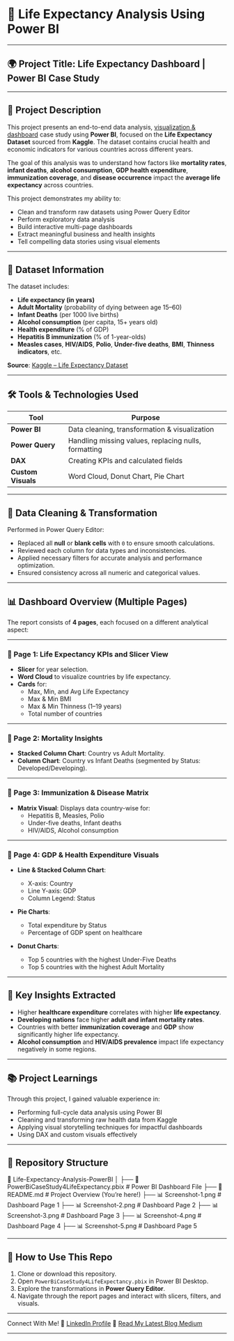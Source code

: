# 📘 Life Expectancy Analysis Using Power BI

---

## 🌍 Project Title: **Life Expectancy Dashboard | Power BI Case Study**

---

## 📌 Project Description

This project presents an end-to-end data analysis, [visualization & dashboard](https://app.powerbi.com/links/jdIalhdl7M?ctid=6c3a6b9e-a1bb-4e39-8899-b86d6898245e&pbi_source=linkShare) case study using **Power BI**, focused on the **Life Expectancy Dataset** sourced from **Kaggle**. The dataset contains crucial health and economic indicators for various countries across different years.

The goal of this analysis was to understand how factors like **mortality rates**, **infant deaths**, **alcohol consumption**, **GDP health expenditure**, **immunization coverage**, and **disease occurrence** impact the **average life expectancy** across countries.

This project demonstrates my ability to:
- Clean and transform raw datasets using Power Query Editor
- Perform exploratory data analysis
- Build interactive multi-page dashboards
- Extract meaningful business and health insights
- Tell compelling data stories using visual elements

---

## 📁 Dataset Information

The dataset includes:
- **Life expectancy (in years)**
- **Adult Mortality** (probability of dying between age 15–60)
- **Infant Deaths** (per 1000 live births)
- **Alcohol consumption** (per capita, 15+ years old)
- **Health expenditure** (% of GDP)
- **Hepatitis B immunization** (% of 1-year-olds)
- **Measles cases**, **HIV/AIDS**, **Polio**, **Under-five deaths**, **BMI**, **Thinness indicators**, etc.

**Source**: [Kaggle – Life Expectancy Dataset](https://www.kaggle.com/datasets/kumarajarshi/life-expectancy-who)

---

## 🛠️ Tools & Technologies Used

| Tool           | Purpose                                   |
|----------------|-------------------------------------------|
| **Power BI**   | Data cleaning, transformation & visualization |
| **Power Query**| Handling missing values, replacing nulls, formatting |
| **DAX**        | Creating KPIs and calculated fields       |
| **Custom Visuals** | Word Cloud, Donut Chart, Pie Chart     |

---

## 🧹 Data Cleaning & Transformation

Performed in Power Query Editor:

- Replaced all **null** or **blank cells** with `0` to ensure smooth calculations.
- Reviewed each column for data types and inconsistencies.
- Applied necessary filters for accurate analysis and performance optimization.
- Ensured consistency across all numeric and categorical values.

---

## 📊 Dashboard Overview (Multiple Pages)

The report consists of **4 pages**, each focused on a different analytical aspect:

---

### 🔹 Page 1: Life Expectancy KPIs and Slicer View

- **Slicer** for year selection.
- **Word Cloud** to visualize countries by life expectancy.
- **Cards** for:
  - Max, Min, and Avg Life Expectancy
  - Max & Min BMI
  - Max & Min Thinness (1–19 years)
  - Total number of countries

---

### 🔹 Page 2: Mortality Insights

- **Stacked Column Chart**: Country vs Adult Mortality.
- **Column Chart**: Country vs Infant Deaths (segmented by Status: Developed/Developing).

---

### 🔹 Page 3: Immunization & Disease Matrix

- **Matrix Visual**: Displays data country-wise for:
  - Hepatitis B, Measles, Polio
  - Under-five deaths, Infant deaths
  - HIV/AIDS, Alcohol consumption

---

### 🔹 Page 4: GDP & Health Expenditure Visuals

- **Line & Stacked Column Chart**:
  - X-axis: Country
  - Line Y-axis: GDP
  - Column Legend: Status

- **Pie Charts**:
  - Total expenditure by Status
  - Percentage of GDP spent on healthcare

- **Donut Charts**:
  - Top 5 countries with the highest Under-Five Deaths
  - Top 5 countries with the highest Adult Mortality

---

## 📌 Key Insights Extracted

- Higher **healthcare expenditure** correlates with higher **life expectancy**.
- **Developing nations** face higher **adult and infant mortality rates**.
- Countries with better **immunization coverage** and **GDP** show significantly higher life expectancy.
- **Alcohol consumption** and **HIV/AIDS prevalence** impact life expectancy negatively in some regions.

---

## 📚 Project Learnings

Through this project, I gained valuable experience in:
- Performing full-cycle data analysis using Power BI
- Cleaning and transforming raw health data from Kaggle
- Applying visual storytelling techniques for impactful dashboards
- Using DAX and custom visuals effectively

---

## 📂 Repository Structure

📁 Life-Expectancy-Analysis-PowerBI
│
├── 📄 PowerBiCaseStudy4LifeExpectancy.pbix               # Power BI Dashboard File
├── 📄 README.md                                          # Project Overview (You’re here!)
├── 📊 Screenshot-1.png                                   # Dashboard Page 1
├── 📊 Screenshot-2.png                                   # Dashboard Page 2
├── 📊 Screenshot-3.png                                   # Dashboard Page 3
├── 📊 Screenshot-4.png                                   # Dashboard Page 4
├── 📊 Screenshot-5.png                                   # Dashboard Page 5


---

## 🚀 How to Use This Repo

1. Clone or download this repository.
2. Open `PowerBiCaseStudy4LifeExpectancy.pbix` in Power BI Desktop.
3. Explore the transformations in **Power Query Editor**.
4. Navigate through the report pages and interact with slicers, filters, and visuals.

---

Connect With Me!
📧 [LinkedIn Profile](www.linkedin.com/in/anushreekashyap)
📧 [Read My Latest Blog Medium](https://medium.com/@anushreekashyap03)

---


